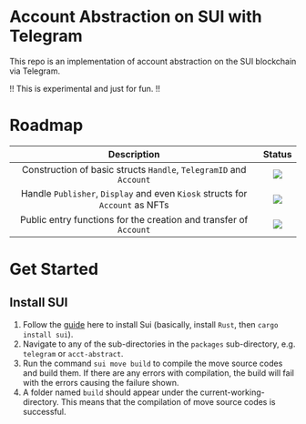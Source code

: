 # Account Abstraction on SUI with Telegram

This repo is an implementation of account abstraction on the SUI blockchain via Telegram.

!! This is experimental and just for fun. !!

# Roadmap

|Description|Status|
|:---:|:---:|
|Construction of basic structs `Handle`, `TelegramID` and `Account`|![](https://img.shields.io/badge/Completed-Green)|
|Handle `Publisher`, `Display` and even `Kiosk` structs for `Account` as NFTs|![](https://img.shields.io/badge/Uncompleted-red)|
|Public entry functions for the creation and transfer of `Account`|![](https://img.shields.io/badge/Completed-Green)|

# Get Started

## Install SUI

1. Follow the [guide](https://docs.sui.io/build/install) here to install Sui (basically, install `Rust`, then `cargo install sui`).
2. Navigate to any of the sub-directories in the `packages` sub-directory, e.g. `telegram` or `acct-abstract`.
3. Run the command `sui move build` to compile the move source codes and build them. If there are any errors with compilation, the build will fail with the errors causing the failure shown.
4. A folder named `build` should appear under the current-working-directory. This means that the compilation of move source codes is successful.